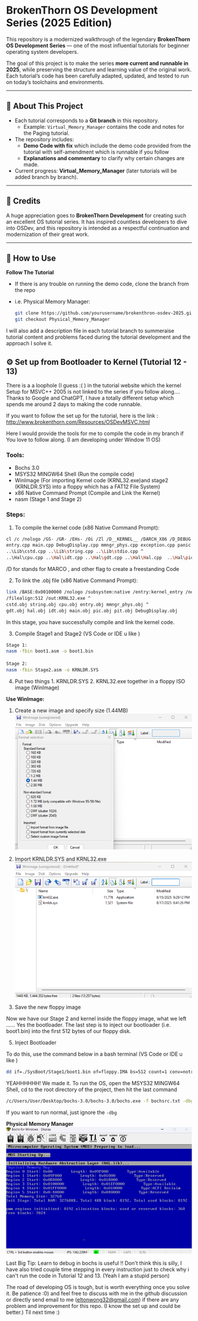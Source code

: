 # BrokenThorn OS Development Series (2025 Edition)

This repository is a modernized walkthrough of the legendary **BrokenThorn OS Development Series** — one of the most influential tutorials for beginner operating system developers.  

The goal of this project is to make the series **more current and runnable in 2025**, while preserving the structure and learning value of the original work. Each tutorial’s code has been carefully adapted, updated, and tested to run on today’s toolchains and environments.

---

## 📖 About This Project

- Each tutorial corresponds to a **Git branch** in this repository.  
  - Example: `Virtual_Memory_Manager` contains the code and notes for the Paging tutorial.  
- The repository includes:
  - **Demo Code with fix** which include the demo code provided from the tutorial with self-amendment which is runnable if you follow 
  - **Explanations and commentary** to clarify why certain changes are made.
- Current progress: **Virtual_Memory_Manager** (later tutorials will be added branch by branch).

---

## 🙏 Credits

A huge appreciation goes to **BrokenThorn Development** for creating such an excellent OS tutorial series. It has inspired countless developers to dive into OSDev, and this repository is intended as a respectful continuation and modernization of their great work.  

---

## 🚀 How to Use

**Follow The Tutorial**
- If there is any trouble on running the demo code, clone the branch from the repo

- i.e. Physical Memory Manager:
   ```bash
   git clone https://github.com/yourusername/brokenthron-osdev-2025.git
   git checkout Physical_Memory_Manager


I will also add a description file in each tutorial branch to summeraise tutorial content and problems faced during the tutorial development and the approach I solve it.  


## ⚙️ Set up from Bootloader to Kernel (Tutorial 12 - 13)
There is a a loophole (I guess :( ) in the tutorial website which the kernel Setup for MSVC++ 2005 is not linked to the series if you follow along.... Thanks to Google and ChatGPT, I have a totally different setup which spends me around 2 days to making the code runnable.

If you want to follow the set up for the tutorial, here is the link : http://www.brokenthorn.com/Resources/OSDevMSVC.html

Here I would provide the tools for me to compile the code in my branch if You love to follow along. (I am developing under Window 11 OS)

### Tools:
- Bochs 3.0
- MSYS32 MINGW64 Shell (Run the compile code)
- WinImage (For importing Kernel code (KRNL32.exe)and stage2 (KRNLDR.SYS) into a floppy which has a FAT12 File System)
- x86 Native Command Prompt (Compile and Link the Kernel)
- nasm (Stage 1 and Stage 2)


### Steps:
1. To compile the kernel code (x86 Native Command Prompt): 
```bash 
cl /c /nologo /GS- /GR- /EHs- /Oi /Zl /D__KERNEL__ /DARCH_X86 /D_DEBUG /I..\Header ^
entry.cpp main.cpp DebugDisplay.cpp mmngr_phys.cpp exception.cpp panic.cpp ^
..\Lib\cstd.cpp ..\Lib\string.cpp ..\Lib\stdio.cpp ^
..\Hal\cpu.cpp ..\Hal\idt.cpp ..\Hal\gdt.cpp ..\Hal\Hal.cpp  ..\Hal\pic.cpp ..\Hal\pit.cpp 
```

/D for stands for MARCO , and other flag to create a freestanding Code

2. To link the .obj file (x86 Native Command Prompt):
``` bash 
link /BASE:0x00100000 /nologo /subsystem:native /entry:kernel_entry /nodefaultlib /align:512 ^
/filealign:512 /out:KRNL32.exe ^
cstd.obj string.obj cpu.obj entry.obj mmngr_phys.obj ^
gdt.obj hal.obj idt.obj main.obj pic.obj pit.obj DebugDisplay.obj
```
In this stage, you have successfully compile and link the kernel code.

3. Compile Stage1 and Stage2 (VS Code or IDE u like )
```bash 
Stage 1: 
nasm -fbin boot1.asm -o boot1.bin

Stage 2: 
nasm -fbin Stage2.asm -o KRNLDR.SYS

```

4. Put two things 1. KRNLDR.SYS 2. KRNL32.exe together in a floppy ISO image (WinImage)

**Use WinImage:**
1. Create a new image and specify size (1.44MB)
![WinImage](./WinImage1.png)

2. Import KRNLDR.SYS and KRNL32.exe
![WinImage](./WinImage2.png)

3. Save the new floppy image

Now we have our Stage 2 and kernel inside the floppy image, what we left ...... Yes the bootloader. The last step is to inject our bootloader (i.e. boot1.bin) into the first 512 bytes of our floppy disk.

5. Inject Bootloader

To do this, use the command below in a bash terminal (VS Code or IDE u like )
```bash
dd if=./SysBoot/Stage1/boot1.bin of=floppy.IMA bs=512 count=1 conv=notrunc
```

YEAHHHHHH! We made it. To run the OS, open the MSYS32 MINGW64 Shell, cd to the root directory of the project, then hit the last command 
```bash 
/c/Users/User/Desktop/bochs-3.0/bochs-3.0/bochs.exe -f bochsrc.txt -dbg

```
If you want to run normal, just ignore the `-dbg`

**Physical Memory Manager**
![Kernel](./KernelDis.png)


Last Big Tip: Learn to debug in bochs is useful !! Don't think this is silly, I have also tried couple time stepping in every instruction just to check why i can't run the code in Tutorial 12 and 13. (Yeah I am a stupid person)

The road of developing OS is tough, but is worth everything once you solve it. Be patience :0) and feel free to discuss with me in the github discussion or directly send email to me (eltonwong32@gmail.com) if there are any problem and improvement for this repo. (I know the set up and could be better.) Til next time :)


